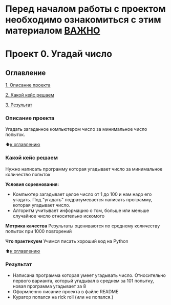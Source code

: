 # Перед началом работы с проектом необходимо ознакомиться с этим материалом [ВАЖНО](https://www.youtube.com/watch?v=dQw4w9WgXcQ)
# Проект 0. Угадай число

## Оглавление
[1. Описание проекта](https://github.com/KleshniEsenina/Random_game/blob/main/Project_0/README.md#Описание-проекта)

[2. Какой кейс решаем](https://github.com/KleshniEsenina/Random_game/blob/main/Project_0/README.md#Какой-кейс-решаем)

[3. Результат](https://github.com/KleshniEsenina/Random_game/blob/main/Project_0/README.md#Результат)


### Описание проекта
Угадать загаданное компьютером число за минимальное число попыток.

:arrow_up:[к оглавлению](https://github.com/KleshniEsenina/Random_game/blob/main/Project_0/README.md#Оглавление)

### Какой кейс решаем
Нужно написать программу которая угадывает число за минимальное количество попыток

**Условия соревнования:**
- Компьютер загадывает целое число от 1 до 100 и нам надо его угадать.
Под "угадать" подразумевается написать программу, которая угадывает число.
- Алгоритм учитывает информацию о том, больше или меньше случайное число относительно искомого

**Метрика качества**
Результаты оцениваются по среднему количеству попыток при 1000 повторений

**Что практикуем** 
Учимся писать хороший код на Python

:arrow_up:[к оглавлению](https://github.com/KleshniEsenina/Random_game/blob/main/Project_0/README.md#Оглавление)

### Результат
- Написана программа которая умеет угадывать число. Относительно первого варианта, который угадывал в среднем за 101 попытку, новая программа угадывает за 8
- Оформленно писание проекта в файле README
- Куратор попался на rick roll (или не попался.)

